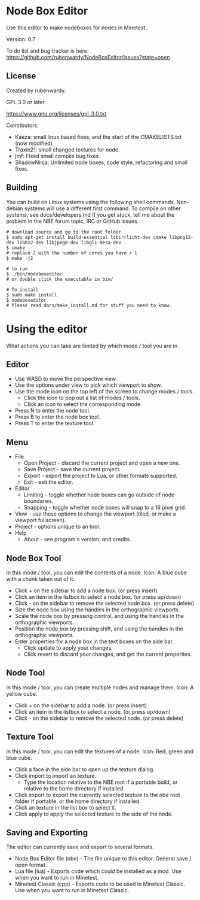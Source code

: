Node Box Editor
===============

Use this editor to make nodeboxes for nodes in Minetest.

Version: 0.7

To do list and bug tracker is here: https://github.com/rubenwardy/NodeBoxEditor/issues?state=open

License
-------

Created by rubenwardy.

GPL 3.0 or later.

https://www.gnu.org/licenses/gpl-3.0.txt

Contributors:

* Kaeza: small linux based fixes, and the start of the CMAKELISTS.txt (now modified)
* Traxie21: small changed textures for node.
* jmf: Fixed small compile bug fixes.
* ShadowNinja: Unlimited node boxes, code style, refactoring and small fixes.

Building
--------

You can build on Linux systems using the following shell commands.
Non-debian systems will use a different first command.
To compile on other systems, see docs/developers.md
If you get stuck, tell me about the problem in the NBE forum topic, IRC or GitHub issues.

    # download source and go to the root folder
    $ sudo apt-get install build-essential libirrlicht-dev cmake libpng12-dev libbz2-dev libjpeg8-dev libgl1-mesa-dev
    $ cmake .
    # replace 2 with the number of cores you have + 1
    $ make -j2
    
    # to run
    $ ./bin/nodeboxeditor
    # or double click the executable in bin/

    # To install
    $ sudo make install
    $ nodeboxeditor
    # Please read docs/make_install.md for stuff you need to know.

Using the editor
================

What actions you can take are limited by which mode / tool you are in.

Editor
------

* Use WASD to move the perspective view.
* Use the options under view to pick which viewport to show.
* Use the mode icon on the top left of the screen to change modes / tools.
    * Click the icon to pop out a list of modes / tools.
    * Click an icon to select the corresponding mode.
* Press N to enter the node tool.
* Press B to enter the node box tool.
* Press T to enter the texture tool.

Menu
----

* File
    * Open Project - discard the current project and open a new one.
    * Save Project - save the current project.
    * Export - export the project to Lua, or other formats supported.
    * Exit - exit the editor.
* Editor
    * Limiting - toggle whether node boxes can go outside of node boundaries.
    * Snapping - toggle whether node boxes will snap to a 16 pixel grid.
* View - use these options to change the viewport (tiled, or make a viewport fullscreen).
* Project - options unique to an tool.
* Help
    * About - see program's version, and credits.

Node Box Tool
-------------

In this mode / tool, you can edit the contents of a node.
Icon: A blue cube with a chunk taken out of it.

* Click + on the sidebar to add a node box. (or press insert)
* Click an item in the listbox to select a node box. (or press up/down)
* Click - on the sidebar to remove the selected node box. (or press delete)
* Size the node box using the handles in the orthographic viewports.
* Scale the node box by pressing control, and using the handles in the orthographic viewports.
* Position the node box by pressing shift, and using the handles in the orthographic viewports.
* Enter properties for a node box in the text boxes on the side bar.
    * Click update to apply your changes.
    * Click revert to discard your changes, and get the current properties.

Node Tool
---------

In this mode / tool, you can create multiple nodes and manage them.
Icon: A yellow cube.

* Click + on the sidebar to add a node. (or press insert)
* Click an item in the listbox to select a node. (or press up/down)
* Click - on the sidebar to remove the selected node. (or press delete)

Texture Tool
------------

In this mode / tool, you can edit the textures of a node.
Icon: Red, green and blue cube.

* Click a face in the side bar to open up the texture dialog.
* Click import to import an texture.
	* Type the location relative to the NBE root if a portable build, or relative to the home directory if installed.
* Click export to export the currently selected texture to the nbe root folder if portable, or the home directory if installed.
* Click an texture in the list box to select it.
* Click apply to apply the selected texture to the side of the node.

Saving and Exporting
--------------------

The editor can currently save and export to several formats.

* Node Box Editor file (nbe) - The file unique to this editor. General save / open format.
* Lua file (lua) - Exports code which could be installed as a mod. Use when you want to run in Minetest.
* Minetest Classic (cpp) - Exports code to be used in Minetest Classic. Use when you want to run in Minetest Classic.
